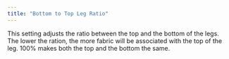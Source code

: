 ```yaml
---
title: "Bottom to Top Leg Ratio"
---
```


This setting adjusts the ratio between the top and the bottom of the legs. The lower the ration, the more fabric will be associated with the top of the leg. 100% makes both the top and the bottom the same.